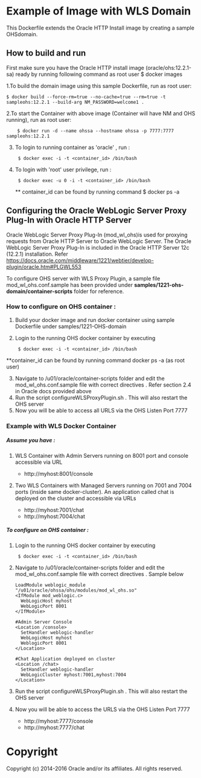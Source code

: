 Example of Image with WLS Domain
===============
This Dockerfile extends the Oracle HTTP Install image by creating a sample OHSdomain.

## How to build and run
First make sure you have the Oracle HTTP install image (oracle/ohs:12.2.1-sa) ready by running following command as root user
$ docker images


1.To build the domain image using this sample Dockerfile, run as root user:

    $ docker build --force-rm=true --no-cache=true --rm=true -t sampleohs:12.2.1 --build-arg NM_PASSWORD=welcome1 .

2.To start the Container with above image (Container will have NM and OHS running), run as root user:

        $ docker run -d --name ohssa --hostname ohssa -p 7777:7777 sampleohs:12.2.1

3. To login to running container as 'oracle' , run :

        $ docker exec -i -t <container_id> /bin/bash

4. To login with 'root' user privilege, run :

        $ docker exec -u 0 -i -t <container_id> /bin/bash

    ** container_id can be found by running command $ docker ps -a



## Configuring the Oracle WebLogic Server Proxy Plug-In with Oracle HTTP Server
Oracle WebLogic Server Proxy Plug-In (mod_wl_ohs)is used for proxying requests from Oracle HTTP Server to Oracle WebLogic Server.
The Oracle WebLogic Server Proxy Plug-In is included in the Oracle HTTP Server 12c (12.2.1) installation.
Refer https://docs.oracle.com/middleware/1221/webtier/develop-plugin/oracle.htm#PLGWL553

To configure OHS server with WLS Proxy Plugin, a sample file mod_wl_ohs.conf.sample has been provided under **samples/1221-ohs-domain/container-scripts** folder for reference.

### How to configure on OHS container :
1. Build your docker image and run docker container using sample Dockerfile under samples/1221-OHS-domain
2. Login to the running OHS docker container by executing

        $ docker exec -i -t <container_id> /bin/bash

**container_id can be found by running command docker ps -a (as root user)

3. Navigate to /u01/oracle/container-scripts folder and edit the mod_wl_ohs.conf.sample file with correct directives . Refer section 2.4 in Oracle docs provided above
4. Run the script configureWLSProxyPlugin.sh . This will also restart the OHS server
5. Now you will be able to access all URLS via the OHS Listen Port 7777


### Example with WLS Docker Container

##### Assume you have :

1. WLS Container with Admin Servers running on 8001 port and console accessible via URL
   - http://myhost:8001/console

2. Two WLS Containers with Managed Servers running on 7001 and 7004 ports (inside same docker-cluster). An application called chat is deployed on the cluster and  accessible via URLs
   - http://myhost:7001/chat
   - http://myhost:7004/chat

##### To configure on OHS container :

1. Login to the running OHS docker container by executing

        $ docker exec -i -t <container_id> /bin/bash

2. Navigate to /u01/oracle/container-scripts folder and edit the mod_wl_ohs.conf.sample file with correct directives . Sample below

   ```
   LoadModule weblogic_module   "/u01/oracle/ohssa/ohs/modules/mod_wl_ohs.so"
   <IfModule mod_weblogic.c>
     WebLogicHost myhost
     WebLogicPort 8001
   </IfModule>

   #Admin Server Console
   <Location /console>
     SetHandler weblogic-handler
     WebLogicHost myhost
     WeblogicPort 8001
   </Location>

   #Chat Application deployed on cluster
   <Location /chat>
     SetHandler weblogic-handler
     WebLogicCluster myhost:7001,myhost:7004
   </Location>
   ```


3. Run the script configureWLSProxyPlugin.sh . This will also restart the OHS server

4. Now you will be able to access the URLS via the OHS Listen Port 7777
    - http://myhost:7777/console
    - http://myhost:7777/chat

# Copyright
Copyright (c) 2014-2016 Oracle and/or its affiliates. All rights reserved.